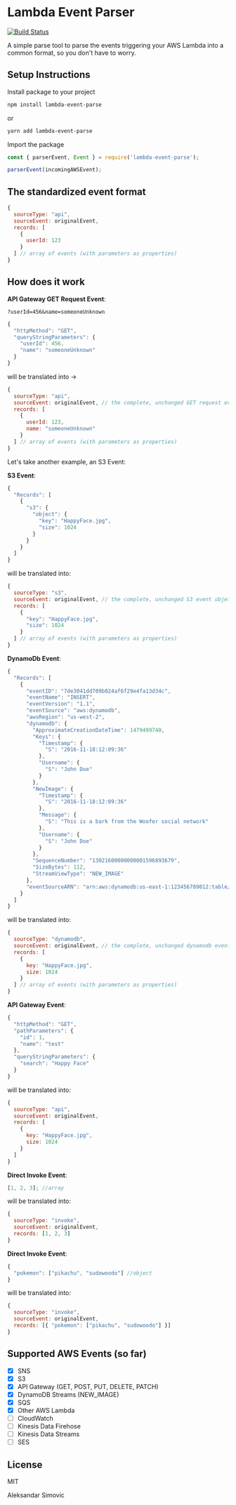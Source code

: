 # Lambda Event Parser

[![Build Status](https://travis-ci.org/simalexan/lambda-event-parser.svg?branch=master)](https://travis-ci.org/simalexan/lambda-event-parser)

A simple parse tool to parse the events triggering your AWS Lambda into a common format, so you don't have to worry.

## Setup Instructions

Install package to your project

```bash
npm install lambda-event-parse
```

or

```bash
yarn add lambda-event-parse
```

Import the package

```javascript
const { parserEvent, Event } = require('lambda-event-parse');

parserEvent(incomingAWSEvent);
```

## The standardized event format

```javascript
{
  sourceType: "api",
  sourceEvent: originalEvent,
  records: [
    {
      userId: 123
    }
  ] // array of events (with parameters as properties)
}
```

## How does it work

**API Gateway GET Request Event**:

`?userId=456&name=someoneUnknown`

```javascript
{
  "httpMethod": "GET",
  "queryStringParameters": {
    "userId": 456,
    "name": "someoneUnknown"
  }
}
```

will be translated into ->

```javascript
{
  sourceType: "api",
  sourceEvent: originalEvent, // the complete, unchanged GET request event objet
  records: [
    {
      userId: 123,
      name: "someoneUnknown"
    }
  ] // array of events (with parameters as properties)
}
```

Let's take another example, an S3 Event:

**S3 Event**:

```javascript
{
  "Records": [
    {
      "s3": {
        "object": {
          "key": "HappyFace.jpg",
          "size": 1024
        }
      }
    }
  ]
}
```

will be translated into:

```javascript
{
  sourceType: "s3",
  sourceEvent: originalEvent, // the complete, unchanged S3 event objet
  records: [
    {
      "key": "HappyFace.jpg",
      "size": 1024
    }
  ] // array of events (with parameters as properties)
}
```

**DynamoDb Event**:

```javascript
{
  "Records": [
    {
      "eventID": "7de3041dd709b024af6f29e4fa13d34c",
      "eventName": "INSERT",
      "eventVersion": "1.1",
      "eventSource": "aws:dynamodb",
      "awsRegion": "us-west-2",
      "dynamodb": {
        "ApproximateCreationDateTime": 1479499740,
        "Keys": {
          "Timestamp": {
            "S": "2016-11-18:12:09:36"
          },
          "Username": {
            "S": "John Doe"
          }
        },
        "NewImage": {
          "Timestamp": {
            "S": "2016-11-18:12:09:36"
          },
          "Message": {
            "S": "This is a bark from the Woofer social network"
          },
          "Username": {
            "S": "John Doe"
          }
        },
        "SequenceNumber": "13021600000000001596893679",
        "SizeBytes": 112,
        "StreamViewType": "NEW_IMAGE"
      },
      "eventSourceARN": "arn:aws:dynamodb:us-east-1:123456789012:table/BarkTable/stream/2016-11-16T20:42:48.104"
    }
  ]
}
```

will be translated into:

```javascript
{
  sourceType: "dynamodb",
  sourceEvent: originalEvent, // the complete, unchanged dynamodb event objet
  records: [
    {
      key: "HappyFace.jpg",
      size: 1024
    }
  ] // array of events (with parameters as properties)
}
```

**API Gateway Event**:

```javascript
{
  "httpMethod": "GET",
  "pathParameters": {
    "id": 1,
    "name": "test"
  },
  "queryStringParameters": {
    "search": "Happy Face"
  }
}
```

will be translated into:

```javascript
{
  sourceType: "api",
  sourceEvent: originalEvent,
  records: [
    {
      key: "HappyFace.jpg",
      size: 1024
    }
  ]
}
```

**Direct Invoke Event**:

```javascript
[1, 2, 3]; //array
```

will be translated into:

```javascript
{
  sourceType: "invoke",
  sourceEvent: originalEvent,
  records: [1, 2, 3]
}
```

**Direct Invoke Event**:

```javascript
{
  "pokemon": ["pikachu", "sudowoodo"] //object
}
```

will be translated into:

```javascript
{
  sourceType: "invoke",
  sourceEvent: originalEvent,
  records: [{ "pokemon": ["pikachu", "sudowoodo"] }]
}
```

## Supported AWS Events (so far)

- [x] SNS
- [x] S3
- [x] API Gateway (GET, POST, PUT, DELETE, PATCH)
- [x] DynamoDB Streams (NEW_IMAGE)
- [x] SQS
- [x] Other AWS Lambda
- [ ] CloudWatch
- [ ] Kinesis Data Firehose
- [ ] Kinesis Data Streams
- [ ] SES

## License

MIT

Aleksandar Simovic
